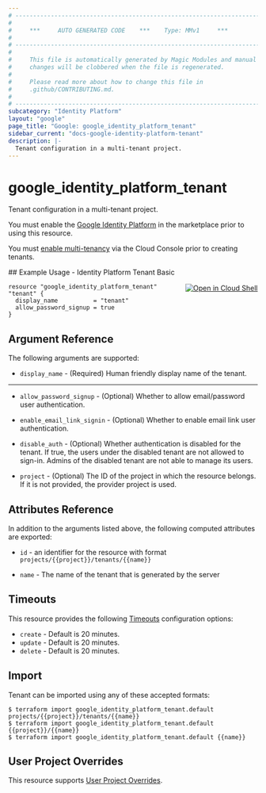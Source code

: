 ```yaml
---
# ----------------------------------------------------------------------------
#
#     ***     AUTO GENERATED CODE    ***    Type: MMv1     ***
#
# ----------------------------------------------------------------------------
#
#     This file is automatically generated by Magic Modules and manual
#     changes will be clobbered when the file is regenerated.
#
#     Please read more about how to change this file in
#     .github/CONTRIBUTING.md.
#
# ----------------------------------------------------------------------------
subcategory: "Identity Platform"
layout: "google"
page_title: "Google: google_identity_platform_tenant"
sidebar_current: "docs-google-identity-platform-tenant"
description: |-
  Tenant configuration in a multi-tenant project.
---
```


# google\_identity\_platform\_tenant

Tenant configuration in a multi-tenant project.

You must enable the
[Google Identity Platform](https://console.cloud.google.com/marketplace/details/google-cloud-platform/customer-identity) in
the marketplace prior to using this resource.

You must [enable multi-tenancy](https://cloud.google.com/identity-platform/docs/multi-tenancy-quickstart) via
the Cloud Console prior to creating tenants.



<div class = "oics-button" style="float: right; margin: 0 0 -15px">
  <a href="https://console.cloud.google.com/cloudshell/open?cloudshell_git_repo=https%3A%2F%2Fgithub.com%2Fterraform-google-modules%2Fdocs-examples.git&cloudshell_working_dir=identity_platform_tenant_basic&cloudshell_image=gcr.io%2Fgraphite-cloud-shell-images%2Fterraform%3Alatest&open_in_editor=main.tf&cloudshell_print=.%2Fmotd&cloudshell_tutorial=.%2Ftutorial.md" target="_blank">
    <img alt="Open in Cloud Shell" src="//gstatic.com/cloudssh/images/open-btn.svg" style="max-height: 44px; margin: 32px auto; max-width: 100%;">
  </a>
</div>
## Example Usage - Identity Platform Tenant Basic


```hcl
resource "google_identity_platform_tenant" "tenant" {
  display_name          = "tenant"
  allow_password_signup = true
}
```

## Argument Reference

The following arguments are supported:


* `display_name` -
  (Required)
  Human friendly display name of the tenant.


- - -


* `allow_password_signup` -
  (Optional)
  Whether to allow email/password user authentication.

* `enable_email_link_signin` -
  (Optional)
  Whether to enable email link user authentication.

* `disable_auth` -
  (Optional)
  Whether authentication is disabled for the tenant. If true, the users under
  the disabled tenant are not allowed to sign-in. Admins of the disabled tenant
  are not able to manage its users.

* `project` - (Optional) The ID of the project in which the resource belongs.
    If it is not provided, the provider project is used.


## Attributes Reference

In addition to the arguments listed above, the following computed attributes are exported:

* `id` - an identifier for the resource with format `projects/{{project}}/tenants/{{name}}`

* `name` -
  The name of the tenant that is generated by the server


## Timeouts

This resource provides the following
[Timeouts](/docs/configuration/resources.html#timeouts) configuration options:

- `create` - Default is 20 minutes.
- `update` - Default is 20 minutes.
- `delete` - Default is 20 minutes.

## Import


Tenant can be imported using any of these accepted formats:

```
$ terraform import google_identity_platform_tenant.default projects/{{project}}/tenants/{{name}}
$ terraform import google_identity_platform_tenant.default {{project}}/{{name}}
$ terraform import google_identity_platform_tenant.default {{name}}
```

## User Project Overrides

This resource supports [User Project Overrides](https://www.terraform.io/docs/providers/google/guides/provider_reference.html#user_project_override).
